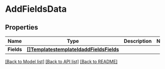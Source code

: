 # AddFieldsData

## Properties
Name | Type | Description | Notes
------------ | ------------- | ------------- | -------------
**Fields** | [**[]TemplatestemplateIdaddFieldsFields**](templatestemplate_idadd_fields_fields.md) |  | 

[[Back to Model list]](../README.md#documentation-for-models) [[Back to API list]](../README.md#documentation-for-api-endpoints) [[Back to README]](../README.md)


